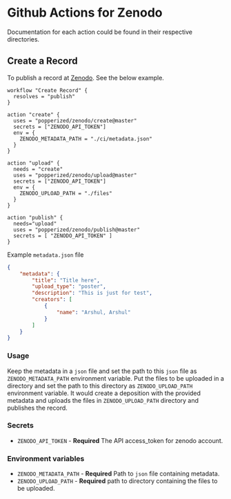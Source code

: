 # Github Actions for Zenodo
Documentation for each action could be found in their respective directories.

## Create a Record 
To publish a record at [Zenodo](https://zenodo.org/). See the below example.
```hcl
workflow "Create Record" {
  resolves = "publish"
}

action "create" {
  uses = "popperized/zenodo/create@master"
  secrets = ["ZENODO_API_TOKEN"]
  env = {
    ZENODO_METADATA_PATH = "./ci/metadata.json"
  }
}

action "upload" {
  needs = "create"
  uses = "popperized/zenodo/upload@master"
  secrets = ["ZENODO_API_TOKEN"]
  env = {
    ZENODO_UPLOAD_PATH = "./files"
  }
}

action "publish" {
  needs="upload"
  uses = "popperized/zenodo/publish@master"
  secrets = [ "ZENODO_API_TOKEN" ]
}
```
Example `metadata.json` file
```json
{
    "metadata": {
        "title": "Title here",
        "upload_type": "poster",
        "description": "This is just for test",
        "creators": [
            {
                "name": "Arshul, Arshul"
            }
        ]
    }
}
```
### Usage
Keep the metadata in a `json` file and set the path to this `json` file as `ZENODO_METADATA_PATH` environment variable.
Put the files to be uploaded in a directory and set the path to this directory as `ZENODO_UPLOAD_PATH` environment variable.
It would create a deposition with the provided metadata and uploads the files in `ZENODO_UPLOAD_PATH` directory and publishes the record.
### Secrets
* `ZENODO_API_TOKEN` - **Required** The API access_token for zenodo account.

### Environment variables
* `ZENODO_METADATA_PATH` - **Required** Path to `json` file containing metadata.
* `ZENODO_UPLOAD_PATH` - **Required** path to directory containing the files to be uploaded.
